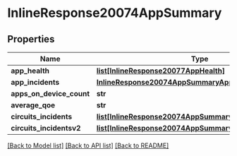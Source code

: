 # InlineResponse20074AppSummary

## Properties
Name | Type | Description | Notes
------------ | ------------- | ------------- | -------------
**app_health** | [**list[InlineResponse20077AppHealth]**](InlineResponse20077AppHealth.md) |  | [optional] 
**app_incidents** | [**InlineResponse20074AppSummaryAppIncidents**](InlineResponse20074AppSummaryAppIncidents.md) |  | [optional] 
**apps_on_device_count** | **str** |  | [optional] 
**average_qoe** | **str** |  | [optional] 
**circuits_incidents** | [**list[InlineResponse20074AppSummaryCircuitsIncidents]**](InlineResponse20074AppSummaryCircuitsIncidents.md) |  | [optional] 
**circuits_incidentsv2** | [**list[InlineResponse20074AppSummaryCircuitsIncidentsv2]**](InlineResponse20074AppSummaryCircuitsIncidentsv2.md) |  | [optional] 

[[Back to Model list]](../README.md#documentation-for-models) [[Back to API list]](../README.md#documentation-for-api-endpoints) [[Back to README]](../README.md)

